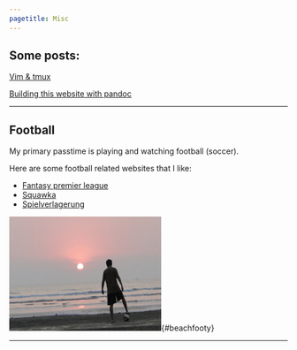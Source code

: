 ```yaml
---
pagetitle: Misc
---
```



## Some posts:

[Vim & tmux](vimtmux.html)

[Building this website with pandoc](making_website.html)


---

## Football

My primary passtime is playing and watching football (soccer). 

Here are some football related websites that I like:

 * [Fantasy premier league](http://fantasy.premierleague.com/)
 * [Squawka](http://www.squawka.com/home/)
 * [Spielverlagerung](http://spielverlagerung.com/)

![beachfooty](./images/ninad_footy.jpg){#beachfooty}


---
